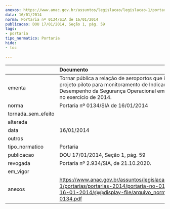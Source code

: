 ```yaml
---
anexos: https://www.anac.gov.br/assuntos/legislacao/legislacao-1/portarias/portarias-2014/portaria-no-0134-sia-de-16-01-2014/@@display-file/arquivo_norma/PA2014-0134.pdf
data: 16/01/2014
norma: Portaria nº 0134/SIA de 16/01/2014
publicacao: DOU 17/01/2014, Seção 1, pág. 59
tags:
- portaria
tipo_normatico: Portaria
hide: 
- toc 
 
---
```


|                    | Documento                                                                                                                                                                         |
|:-------------------|:----------------------------------------------------------------------------------------------------------------------------------------------------------------------------------|
| ementa             | Tornar pública a relação de aeroportos que integram o projeto piloto para monitoramento de Indicadores de Desempenho da Segurança Operacional em aeródromos no exercício de 2014. |
| norma              | Portaria nº 0134/SIA de 16/01/2014                                                                                                                                                |
| tornada_sem_efeito |                                                                                                                                                                                   |
| alterada           |                                                                                                                                                                                   |
| data               | 16/01/2014                                                                                                                                                                        |
| outros             |                                                                                                                                                                                   |
| tipo_normatico     | Portaria                                                                                                                                                                          |
| publicacao         | DOU 17/01/2014, Seção 1, pág. 59                                                                                                                                                  |
| revogada           | Portaria nº 2.934/SIA, de 21.10.2020.                                                                                                                                             |
| em_vigor           |                                                                                                                                                                                   |
| anexos             | https://www.anac.gov.br/assuntos/legislacao/legislacao-1/portarias/portarias-2014/portaria-no-0134-sia-de-16-01-2014/@@display-file/arquivo_norma/PA2014-0134.pdf                 |